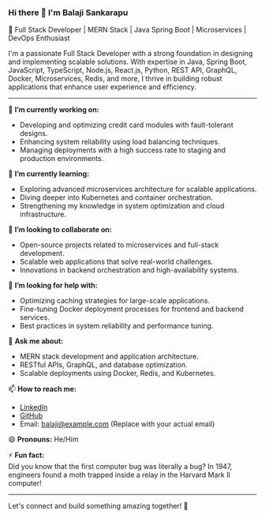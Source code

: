 ### Hi there 👋 I'm Balaji Sankarapu

🚀 Full Stack Developer | MERN Stack | Java Spring Boot | Microservices | DevOps Enthusiast

I'm a passionate Full Stack Developer with a strong foundation in designing and implementing scalable solutions. With expertise in Java, Spring Boot, JavaScript, TypeScript, Node.js, React.js, Python, REST API, GraphQL, Docker, Microservices, Redis, and more, I thrive in building robust applications that enhance user experience and efficiency.

---

🔭 **I’m currently working on:**  
- Developing and optimizing credit card modules with fault-tolerant designs.  
- Enhancing system reliability using load balancing techniques.  
- Managing deployments with a high success rate to staging and production environments.

🌱 **I’m currently learning:**  
- Exploring advanced microservices architecture for scalable applications.  
- Diving deeper into Kubernetes and container orchestration.  
- Strengthening my knowledge in system optimization and cloud infrastructure.

👯 **I’m looking to collaborate on:**  
- Open-source projects related to microservices and full-stack development.  
- Scalable web applications that solve real-world challenges.  
- Innovations in backend orchestration and high-availability systems.

🤔 **I’m looking for help with:**  
- Optimizing caching strategies for large-scale applications.  
- Fine-tuning Docker deployment processes for frontend and backend services.  
- Best practices in system reliability and performance tuning.

💬 **Ask me about:**  
- MERN stack development and application architecture.  
- RESTful APIs, GraphQL, and database optimization.  
- Scalable deployments using Docker, Redis, and Kubernetes.

📫 **How to reach me:**  
- [LinkedIn](https://www.linkedin.com/in/sankarapubalaji)  
- [GitHub](https://github.com/sankarapubalaji)  
- Email: balaji@example.com (Replace with your actual email)

😄 **Pronouns:** He/Him  

⚡ **Fun fact:**  
Did you know that the first computer bug was literally a bug? In 1947, engineers found a moth trapped inside a relay in the Harvard Mark II computer!

---

Let's connect and build something amazing together! 🚀
